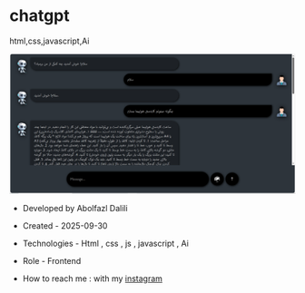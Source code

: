 # chatgpt
html,css,javascript,Ai

<img src="./project_img/img.png">



- Developed by Abolfazl Dalili

- Created - 2025-09-30

- Technologies - Html , css , js , javascript , Ai

- Role - Frontend

- How to reach me : with my [instagram](https://www.instagram.com/abolfazl_dalili2023)

